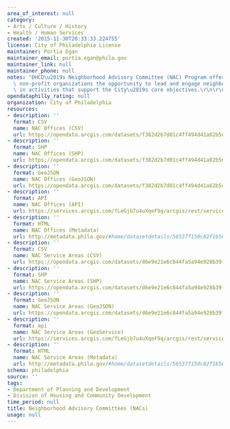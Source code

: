 ```yaml
---
area_of_interest: null
category:
- Arts / Culture / History
- Health / Human Services
created: '2015-11-30T20:33:33.224755'
license: City of Philadelphia License
maintainer: Portia Egan
maintainer_email: portia.egan@phila.gov
maintainer_link: null
maintainer_phone: null
notes: "DHCD\u2019s Neighborhood Advisory Committee (NAC) Program offers community-based\
  \ non-profit organizations the opportunity to lead and engage neighborhood residents\
  \ in activities that support the City\u2019s core objectives.\r\n\r\n"
opendataphilly_rating: null
organization: City of Philadelphia
resources:
- description: ''
  format: CSV
  name: NAC Offices (CSV)
  url: https://opendata.arcgis.com/datasets/f382d2b7d01c4ff494d41a82b5d17f4b_0.csv
- description: ''
  format: SHP
  name: NAC Offices (SHP)
  url: https://opendata.arcgis.com/datasets/f382d2b7d01c4ff494d41a82b5d17f4b_0.zip
- description: ''
  format: GeoJSON
  name: NAC Offices (GeoJSON)
  url: https://opendata.arcgis.com/datasets/f382d2b7d01c4ff494d41a82b5d17f4b_0.geojson
- description: ''
  format: API
  name: NAC Offices (API)
  url: https://services.arcgis.com/fLeGjb7u4uXqeF9q/arcgis/rest/services/NAC_Offices/FeatureServer/0/query?outFields=*&where=1%3D1
- description: ''
  format: HTML
  name: NAC Offices (Metadata)
  url: http://metadata.phila.gov/#home/datasetdetails/56537f150c82f165614f3075/representationdetails/5d5b143a05c1fa0010df9988/
- description: ''
  format: CSV
  name: NAC Service Areas (CSV)
  url: https://opendata.arcgis.com/datasets/d6e9e21e6c844fa5a94e928b39f02352_0.csv
- description: ''
  format: SHP
  name: NAC Service Areas (SHP)
  url: https://opendata.arcgis.com/datasets/d6e9e21e6c844fa5a94e928b39f02352_0.zip
- description: ''
  format: GeoJSON
  name: NAC Service Areas (GeoJSON)
  url: https://opendata.arcgis.com/datasets/d6e9e21e6c844fa5a94e928b39f02352_0.geojson
- description: ''
  format: api
  name: NAC Service Areas (GeoService)
  url: https://services.arcgis.com/fLeGjb7u4uXqeF9q/arcgis/rest/services/NeighborhoodAdvisoryCommittees/FeatureServer/0/query?outFields=*&where=1%3D1
- description: ''
  format: HTML
  name: NAC Service Areas (Metadata)
  url: http://metadata.phila.gov/#home/datasetdetails/56537f150c82f165614f3075/representationdetails/565c9d9fd2abd2457e91e93d/
schema: philadelphia
source: ''
tags:
- Department of Planning and Development
- Division of Housing and Community Development
time_period: null
title: Neighborhood Advisory Committees (NACs)
usage: null
---
```

